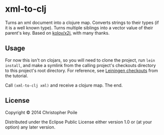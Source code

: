 # xml-to-clj

Turns an xml document into a clojure map. Converts strings to their types (if it is a well known type). Turns multiple siblings into a vector value of their parent's key. Based on [kolov/x2j](https://github.com/kolov/x2j), with many thanks.

## Usage

For now this isn't on clojars, so you will need to clone the project, run ```lein install```, and make a symlink from the calling project's checkouts directory to this project's root directory. For reference, see [Leiningen checkouts](https://github.com/technomancy/leiningen/blob/master/doc/TUTORIAL.md#checkout-dependencies) from the tutorial.

Call ```(xml-to-clj xml)``` and receive a clojure map. The end.

## License

Copyright © 2014 Christopher Poile

Distributed under the Eclipse Public License either version 1.0 or (at
your option) any later version.
